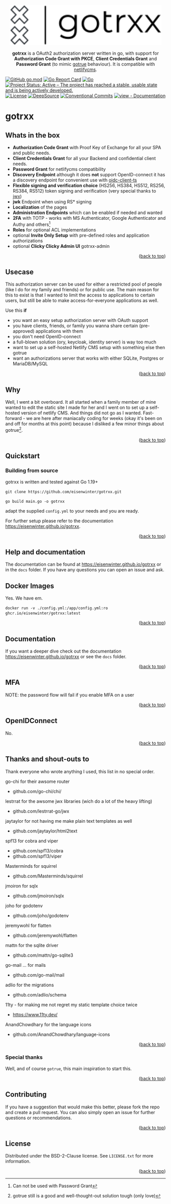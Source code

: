 <p align="center">
    <img alt="gotrxx" height="125" src="./docs/assets/logo.svg">
</p>
<a name="readme-top"></a>
<p align="center">
<strong>gotrxx</strong> is a OAuth2 authorization server written in go, with support for <strong>Authorization Code Grant with PKCE</strong>, <strong>Client Credentials Grant</strong> and <strong>Password Grant</strong> (to mimic <a href="https://github.com/netlify/gotrue">gotrue</a>  behaviour). It is compatible with <a href="https://www.netlifycms.org/">netlifycms</a>.
</p>

[![GitHub go.mod](https://img.shields.io/github/go-mod/go-version/eisenwinter/gotrxx.svg)](https://github.com/eisenwinter/gotrxx) [![Go Report Card](https://goreportcard.com/badge/github.com/eisenwinter/gotrxx)](https://goreportcard.com/report/github.com/eisenwinter/gotrxx) [![Go](https://github.com/eisenwinter/gotrxx/actions/workflows/go.yml/badge.svg)](https://github.com/eisenwinter/gotrxx/actions/workflows/go.yml) [![Project Status: Active – The project has reached a stable, usable state and is being actively developed.](https://www.repostatus.org/badges/latest/active.svg)](https://www.repostatus.org/#active) [![License](https://img.shields.io/badge/License-BSD_2--Clause-orange.svg)](https://opensource.org/licenses/BSD-2-Clause) [![DeepSource](https://deepsource.io/gh/eisenwinter/gotrxx.svg/?label=active+issues&show_trend=true&token=me84C5VKS4He2vcgb2VzJF2M)](https://deepsource.io/gh/eisenwinter/gotrxx/?ref=repository-badge) [![Conventional Commits](https://img.shields.io/badge/Conventional%20Commits-1.0.0-%23FE5196?logo=conventionalcommits&logoColor=white)](https://conventionalcommits.org) [![view - Documentation](https://img.shields.io/badge/view-Documentation-blue)](https://eisenwinter.github.io/gotrxx "Go documentation")


# gotrxx

## Whats in the box

- **Authorization Code Grant** with Proof Key of Exchange for all your SPA and public needs.
- **Client Credentials Grant** for all your Backend and confidential client needs.
- **Password Grant** for netlifycms compatibility
- **Discovery Endpoint** although it does **not** support OpenID-connect it has a discovery endpoint for convenient use with [oidc-client-ts](https://github.com/authts/oidc-client-ts)
- **Flexible signing and verification choice**  (HS256, HS384, HS512, RS256, RS384, RS512) token signing and verification (very special thanks to [jwx](https://github.com/lestrrat-go/jwx))
- **jwk** Endpoint when using RS* signing
- **Localization** of the pages
- **Administration Endpoints** which can be enabled if needed and wanted
- **2FA** with TOTP - works with MS Authenticator, Google Authenticator and Authy and others[^1]
- **Roles** for optional ACL implementations
- optional **Invite Only Setup** with pre-defined roles and application authorizations
- optional **Clicky Clicky Admin UI** gotrxx-admin

[^1]: Can not be used with Password Grant

<p align="right">(<a href="#readme-top">back to top</a>)</p>

## Usecase

This authorization server can be used for either a restricted pool of people (like I do for my family and friends) or for public use. 
The main reason for this to exist is that I wanted to limit the access to applications to certain users, but still be able to make 
access-for-everyone applications as well.

Use this **if**
- you want an easy setup authorization server with OAuth support
- you have clients, friends, or family you wanna share certain (pre-approved) applications with them
- you don't need OpenID-connect
- a full-blown solution (ory, keycloak, identity server) is way too much
- want to set up a self-hosted Netlify CMS setup with something else then gotrue
- want an authorizations server that works with either SQLite, Postgres or MariaDB/MySQL

<p align="right">(<a href="#readme-top">back to top</a>)</p>

## Why

Well, I went a bit overboard. It all started when a family member of mine wanted to edit the static site I made for her and I went on to set up a self-hosted
version of netlify CMS. And things did not go as I wanted. Fast-forward - we are here after maniacally coding for weeks (okay it's been on and off for months at this point) because I disliked a few minor things about gotrue[^2].

[^2]: gotrue still is a good and well-thought-out solution tough (only love)

<p align="right">(<a href="#readme-top">back to top</a>)</p>

## Quickstart

### Building from source

gotrxx is written and tested against Go 1.19+

```
git clone https://github.com/eisenwinter/gotrxx.git
```

```
go build main.go -o gotrxx
```

adapt the supplied `config.yml` to your needs and you are ready.

For further setup please refer to the documentation https://eisenwinter.github.io/gotrxx.

<p align="right">(<a href="#readme-top">back to top</a>)</p>

## Help and documentation

The documentation can be found at https://eisenwinter.github.io/gotrxx or in the `docs` folder. 
If you have any questions you can open an issue and ask.

## Docker Images

Yes. We have em.

```
docker run -v ./config.yml:/app/config.yml:ro ghcr.io/eisenwinter/gotrxx:latest
```

<p align="right">(<a href="#readme-top">back to top</a>)</p>

## Documentation 

If you want a deeper dive check out the documentation https://eisenwinter.github.io/gotrxx or see the `docs` folder. 
<p align="right">(<a href="#readme-top">back to top</a>)</p>

## MFA

NOTE: the password flow will fail if you enable MFA on a user

<p align="right">(<a href="#readme-top">back to top</a>)</p>

## OpenIDConnect

No. 

<p align="right">(<a href="#readme-top">back to top</a>)</p>

## Thanks and shout-outs to 

Thank everyone who wrote anything I used, this list in no special order.

go-chi for their awsome router
- github.com/go-chi/chi/

lestrrat for the awsome jwx libraries (wich do a lot of the heavy lifting)
- github.com/lestrrat-go/jwx

jaytaylor for not having me make plain text templates as well
- github.com/jaytaylor/html2text 

spf13 for cobra and viper
- github.com/spf13/cobra 
- github.com/spf13/viper

Masterminds for squirrel
- github.com/Masterminds/squirrel

jmoiron for sqlx
- github.com/jmoiron/sqlx 

joho for godotenv
- github.com/joho/godotenv 

jeremywohl for flatten 
- github.com/jeremywohl/flatten

mattn for the sqlite driver
- github.com/mattn/go-sqlite3

go-mail ... for mails
- github.com/go-mail/mail

adlio for the migrations
- github.com/adlio/schema

11ty - for making me not regret my static template choice twice
- https://www.11ty.dev/

AnandChowdhary for the language icons
- github.com/AnandChowdhary/language-icons

<p align="right">(<a href="#readme-top">back to top</a>)</p>

### Special thanks

Well, and of course ``gotrue``, this main inspiration to start this.

<p align="right">(<a href="#readme-top">back to top</a>)</p>

## Contributing

If you have a suggestion that would make this better, please fork the repo and create a pull request. You can also simply open an issue for further questions or recommendations.

<p align="right">(<a href="#readme-top">back to top</a>)</p>


## License

Distributed under the BSD-2-Clause license. See `LICENSE.txt` for more information.

<p align="right">(<a href="#readme-top">back to top</a>)</p>
